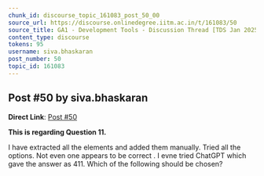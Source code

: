 ```yaml
---
chunk_id: discourse_topic_161083_post_50_00
source_url: https://discourse.onlinedegree.iitm.ac.in/t/161083/50
source_title: GA1 - Development Tools - Discussion Thread [TDS Jan 2025]
content_type: discourse
tokens: 95
username: siva.bhaskaran
post_number: 50
topic_id: 161083
---
```


## Post #50 by siva.bhaskaran

**Direct Link**: [Post #50](https://discourse.onlinedegree.iitm.ac.in/t/161083/50)

**This is regarding Question 11.**

I have extracted all the elements and added them manually. Tried all the options. Not even one appears to be correct . I evne tried ChatGPT which gave the answer as 411. Which of the following should be chosen?
